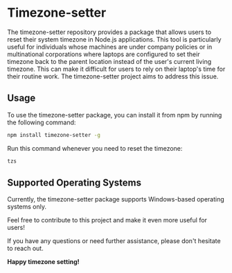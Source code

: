 # Timezone-setter

The timezone-setter repository provides a package that allows users to reset their system timezone in Node.js applications. This tool is particularly useful for individuals whose machines are under company policies or in multinational corporations where laptops are configured to set their timezone back to the parent location instead of the user's current living timezone. This can make it difficult for users to rely on their laptop's time for their routine work. The timezone-setter project aims to address this issue.

## Usage

To use the timezone-setter package, you can install it from npm by running the following command:

```sh
npm install timezone-setter -g
```

Run this command whenever you need to reset the timezone:

```sh
tzs
```

## Supported Operating Systems

Currently, the timezone-setter package supports Windows-based operating systems only.

Feel free to contribute to this project and make it even more useful for users!

If you have any questions or need further assistance, please don't hesitate to reach out.

**Happy timezone setting!**
